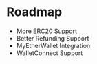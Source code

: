 # Roadmap

* More ERC20 Support
* Better Refunding Support
* MyEtherWallet Integration
* WalletConnect Support

